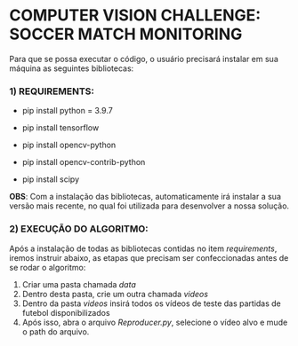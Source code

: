 # COMPUTER VISION CHALLENGE: SOCCER MATCH MONITORING

Para que se possa executar o código, o usuário precisará instalar em sua máquina as seguintes bibliotecas:

### **1) REQUIREMENTS**:

* pip install python = 3.9.7

* pip install tensorflow

* pip install opencv-python

* pip install opencv-contrib-python

* pip install scipy

**OBS**: Com a instalação das bibliotecas, automaticamente irá instalar a sua versão mais recente, no qual foi utilizada para desenvolver a nossa solução.

### **2) EXECUÇÃO DO ALGORITMO**:

Após a instalação de todas as bibliotecas contidas no item *requirements*, iremos instruir abaixo, as etapas que precisam ser confeccionadas antes de se rodar o algoritmo:

1. Criar uma pasta chamada *data*
2. Dentro desta pasta, crie um outra chamada *videos*
3. Dentro da pasta *videos* insirá todos os vídeos de teste das partidas de futebol disponibilizados
4. Após isso, abra o arquivo *Reproducer.py*, selecione o vídeo alvo e mude o path do arquivo.





